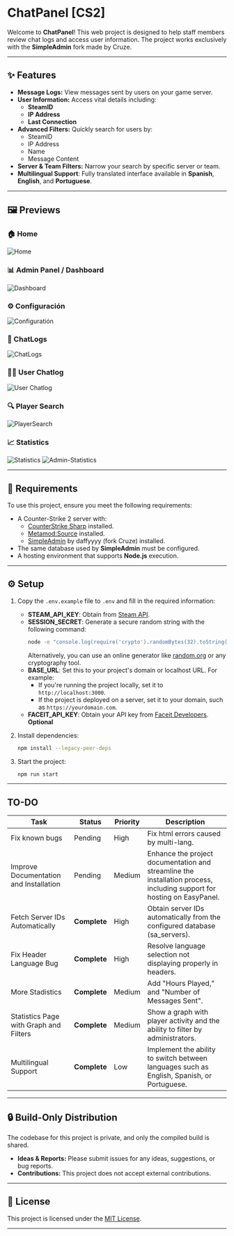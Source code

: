 # ChatPanel [CS2]

Welcome to **ChatPanel**! This web project is designed to help staff members review chat logs and access user information. The project works exclusively with the **SimpleAdmin** fork made by Cruze.

---

## ✨ Features

- **Message Logs:** View messages sent by users on your game server.
- **User Information:** Access vital details including:
  - **SteamID**
  - **IP Address**
  - **Last Connection**
- **Advanced Filters:** Quickly search for users by:
  - SteamID
  - IP Address
  - Name
  - Message Content
- **Server & Team Filters:** Narrow your search by specific server or team.
- **Multilingual Support**: Fully translated interface available in **Spanish**, **English**, and **Portuguese**.
---

## 🖼️ Previews

### 🏠 Home
![Home](https://github.com/user-attachments/assets/fa01e6fb-604d-4e02-b3d7-3cc896f0f557)

### 📊 Admin Panel / Dashboard
![Dashboard](https://github.com/user-attachments/assets/712d9f2c-be7a-4150-914f-933c4cd57c7c)

### ⚙️ Configuración
![Configuratión](https://github.com/user-attachments/assets/e34a97a9-5489-424b-92c5-f3e9561f2625)

### 💬 ChatLogs
![ChatLogs](https://github.com/user-attachments/assets/da679b41-5c15-4c07-9003-39f60c9335c1)

### 🧑‍💻 User Chatlog
![User Chatlog](https://github.com/user-attachments/assets/c46d8e0f-3594-4584-b074-ae682a3e9432)

### 🔍 Player Search
![PlayerSearch](https://github.com/user-attachments/assets/f5d5cd47-6d2f-4596-b613-c06f183c48ff)

### 📈 Statistics
![Statistics](https://github.com/user-attachments/assets/fdfe343e-1517-459c-b528-dc2284426133)
![Admin-Statistics](https://github.com/user-attachments/assets/c6e918ec-1726-47c7-880b-419bcec69b8b)

---

## 🔧 Requirements

To use this project, ensure you meet the following requirements:

- A Counter-Strike 2 server with:
  - [CounterStrike Sharp](https://github.com/roflmuffin/CounterStrikeSharp) installed.
  - [Metamod:Source](https://www.sourcemm.net/downloads.php/?branch=master) installed.
  - [SimpleAdmin](https://github.com/Cruze03/CS2-SimpleAdmin) by daffyyyy (fork Cruze) installed.
- The same database used by **SimpleAdmin** must be configured.
- A hosting environment that supports **Node.js** execution.

---

## ⚙️ Setup

1. Copy the `.env.example` file to `.env` and fill in the required information:
   - **STEAM_API_KEY**: Obtain from [Steam API](https://steamcommunity.com/dev/apikey).
   - **SESSION_SECRET**: Generate a secure random string with the following command:
     ```bash 
     node -e "console.log(require('crypto').randomBytes(32).toString('hex'))"
     ```
     Alternatively, you can use an online generator like [random.org](https://www.random.org/strings/) or any cryptography tool.
   - **BASE_URL**: Set this to your project's domain or localhost URL. For example:
     - If you're running the project locally, set it to `http://localhost:3000`.
     - If the project is deployed on a server, set it to your domain, such as `https://yourdomain.com`.
   - **FACEIT_API_KEY**: Obtain your API key from [Faceit Developers](https://developers.faceit.com). **Optional**

2. Install dependencies:
   ```bash
   npm install --legacy-peer-deps
   ```

3. Start the project:
   ```bash
   npm run start
   ```

---

## TO-DO
| Task                                               | Status     | Priority   | Description                                                                                              |
|----------------------------------------------------|------------|------------|----------------------------------------------------------------------------------------------------------|
| Fix known bugs     | Pending    | High       | Fix html errors caused by multi-lang.               |
| Improve Documentation and Installation     | Pending    | Medium       | Enhance the project documentation and streamline the installation process, including support for hosting on EasyPanel.               |
| Fetch Server IDs Automatically     | **Complete**    | High       | Obtain server IDs automatically from the configured database (sa_servers).               |
| Fix Header Language Bug            | **Complete** | High | Resolve language selection not displaying properly in headers. |
| More Stadistics                    | **Complete**    | Medium       | Add "Hours Played," and "Number of Messages Sent".               |
| Statistics Page with Graph and Filters             | **Complete**    | Medium       | Show a graph with player activity and the ability to filter by administrators.   |
| Multilingual Support               | **Complete**    | Low       | Implement the ability to switch between languages such as English, Spanish, or Portuguese.               |

---

## 🔒 Build-Only Distribution

The codebase for this project is private, and only the compiled build is shared. 

- **Ideas & Reports:** Please submit issues for any ideas, suggestions, or bug reports.
- **Contributions:** This project does not accept external contributions.

---

## 📄 License

This project is licensed under the [MIT License](LICENSE).

---
